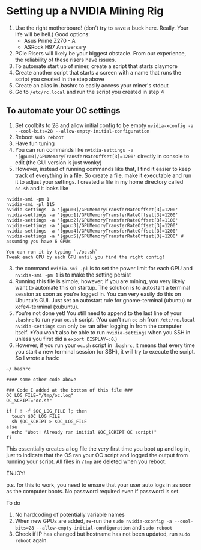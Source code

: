 # Setting up a NVIDIA Mining Rig

1. Use the right motherboard! (don't try to save a buck here. Really. Your life will be hell.)
  Good options:
    - Asus Prime Z270 - A
    - ASRock H97 Anniversary
2. PCIe Risers will likely be your biggest obstacle. From our experience, the reliability of these risers have issues.
3. To automate start up of miner, create a script that starts claymore
4. Create another script that starts a screen with a name that runs the script you created in the step above
5. Create an alias in .bashrc to easily access your miner's stdout
6. Go to `/etc/rc.local` and run the script you created in step 4


## To automate your OC settings
1. Set coolbits to 28 and allow initial config to be empty
  `nvidia-xconfig -a --cool-bits=28 --allow-empty-initial-configuration`
2. Reboot
  `sudo reboot`
3. Have fun tuning
  1. You can run commands like `nvidia-settings -a '[gpu:0]/GPUMemoryTransferRateOffset[3]=1200'` directly in console to edit (the GUI version is just wonky)
  2. However, instead of running commands like that, I find it easier to keep track of everything in a file. So create a file, make it executable and run it to adjust your settings. I created a file in my home directory called `oc.sh` and it looks like

    nvidia-smi -pm 1
    nvidia-smi -pl 115
    nvidia-settings -a '[gpu:0]/GPUMemoryTransferRateOffset[3]=1200'
    nvidia-settings -a '[gpu:1]/GPUMemoryTransferRateOffset[3]=1200'
    nvidia-settings -a '[gpu:2]/GPUMemoryTransferRateOffset[3]=1100'
    nvidia-settings -a '[gpu:3]/GPUMemoryTransferRateOffset[3]=1200'
    nvidia-settings -a '[gpu:4]/GPUMemoryTransferRateOffset[3]=1200'
    nvidia-settings -a '[gpu:5]/GPUMemoryTransferRateOffset[3]=1200' # assuming you have 6 GPUs

    You can run it by typing `./oc.sh`
    Tweak each GPU by each GPU until you find the right config!
  3. the command `nvidia-smi -pl` is to set the power limit for each GPU and `nvidia-smi -pm 1` is to make the setting persist
  4. Running this file is simple; however, if you are mining, you very likely want to automate this on startup. The solution is to autostart a terminal session as soon as you're logged in. You can very easily do this on Ubuntu's GUI. Just set an autostart rule for gnome-terminal (ubuntu) or xcfe4-terminal (xubuntu).
  5. You're not done yet! You still need to append to the last line of your `.bashrc` to run your `oc.sh` script.
  (You can't run `oc.sh` from `/etc/rc.local` `nvidia-settings` can only be ran after logging in from the computer itself. *You won't also be able to run `nvidia-settings` when you SSH in unless you first did a `export DISPLAY=:0`.)
  6. However, if you run your `oc.sh` script in `.bashrc`, it means that every time you start a new terminal session (or SSH), it will try to execute the script. So I wrote a hack:

  `~/.bashrc`
  ```
  #### some other code above

  ### Code I added at the bottom of this file ###
  OC_LOG_FILE="/tmp/oc.log"
  OC_SCRIPT="oc.sh"

  if [ ! -f $OC_LOG_FILE ]; then
    touch $OC_LOG_FILE
    sh $OC_SCRIPT > $OC_LOG_FILE
  else
    echo "Woot! Already ran initial $OC_SCRIPT OC script!"
  fi
  ```
  This essentially creates a log file the very first time you boot up and log in, just to indicate that the OS ran your OC script and logged the output from running your script. All files in `/tmp` are deleted when you reboot.

ENJOY!

p.s. for this to work, you need to ensure that your user auto logs in as soon as the computer boots. No password required even if password is set.



To do
1. No hardcoding of potentially variable names
2. When new GPUs are added, re-run the `sudo nvidia-xconfig -a --cool-bits=28 --allow-empty-initial-configuration` and `sudo reboot`
3. Check if IP has changed but hostname has not been updated, run `sudo reboot` again.
